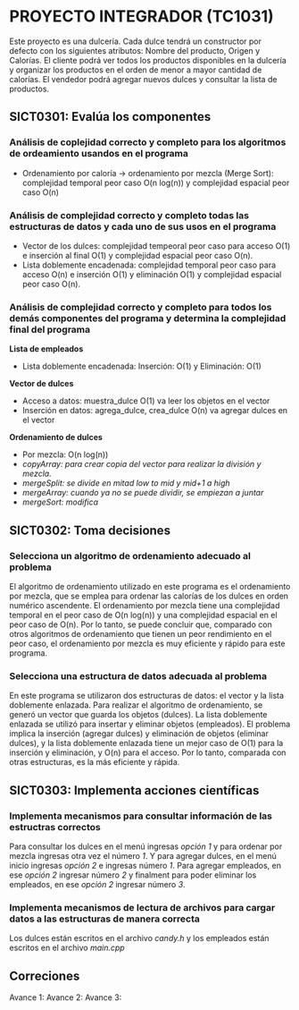 # PROYECTO INTEGRADOR (TC1031)
Este proyecto es una dulcería. Cada dulce tendrá un constructor por defecto con los siguientes atributos: Nombre del producto, Origen y Calorías. El cliente podrá ver todos los productos disponibles en la dulcería y organizar los productos en el orden de menor a mayor cantidad de calorías. El vendedor podrá agregar nuevos dulces y consultar la lista de productos.

## SICT0301: Evalúa los componentes
### Análisis de coplejidad correcto y completo para los algoritmos de ordeamiento usandos en el programa
- Ordenamiento por caloría -> ordenamiento por mezcla (Merge Sort): complejidad temporal peor caso O(n log(n)) y complejidad espacial peor caso O(n)

### Análisis de complejidad correcto y completo todas las estructuras de datos y cada uno de sus usos en el programa
- Vector de los dulces: complejidad tempeoral peor caso para acceso O(1) e inserción al final O(1) y complejidad espacial peor caso O(n).
- Lista doblemente encadenada: complejidad temporal peor caso para acceso O(n) e inserción O(1) y eliminación O(1) y complejidad espacial peor caso O(n).

### Análisis de complejidad correcto y completo para todos los demás componentes del programa y determina la complejidad final del programa
**Lista de empleados** 
- Lista doblemente encadenada: Inserción: O(1) y Eliminación: O(1)

**Vector de dulces**
- Acceso a datos: muestra_dulce O(1) va leer los objetos en el vector
- Inserción en datos: agrega_dulce, crea_dulce O(n) va agregar dulces en el vector

**Ordenamiento de dulces**
- Por mezcla: O(n log(n))
- _copyArray: para crear copia del vector para realizar la división y mezcla._
- _mergeSplit: se divide en mitad low to mid y mid+1 a high_
- _mergeArray: cuando ya no se puede dividir, se empiezan a juntar_
- _mergeSort: modifica_

## SICT0302: Toma decisiones
### Selecciona un algoritmo de ordenamiento adecuado al problema
El algoritmo de ordenamiento utilizado en este programa es el ordenamiento por mezcla, que se emplea para ordenar las calorías de los dulces en orden numérico ascendente. El ordenamiento por mezcla tiene una complejidad temporal en el peor caso de O(n log(n)) y una complejidad espacial en el peor caso de O(n). Por lo tanto, se puede concluir que, comparado con otros algoritmos de ordenamiento que tienen un peor rendimiento en el peor caso, el ordenamiento por mezcla es muy eficiente y rápido para este programa.

### Selecciona una estructura de datos adecuada al problema
En este programa se utilizaron dos estructuras de datos: el vector y la lista doblemente enlazada. Para realizar el algoritmo de ordenamiento, se generó un vector que guarda los objetos (dulces). La lista doblemente enlazada se utilizó para insertar y eliminar objetos (empleados). El problema implica la inserción (agregar dulces) y eliminación de objetos (eliminar dulces), y la lista doblemente enlazada tiene un mejor caso de O(1) para la inserción y eliminación, y O(n) para el acceso. Por lo tanto, comparada con otras estructuras, es la más eficiente y rápida.

## SICT0303: Implementa acciones científicas
### Implementa mecanismos para consultar información de las estructras correctos
Para consultar los dulces en el menú ingresas _opción 1_ y para ordenar por mezcla ingresas otra vez el número _1_. Y para agregar dulces, en el menú inicio ingresas _opción 2_ e ingresas número _1_. Para agregar empleados, en ese _opción 2_ ingresar número _2_ y finalment para poder eliminar los empleados, en ese _opción 2_ ingresar número _3_.
### Implementa mecanismos de lectura de archivos para cargar datos a las estructuras de manera correcta
Los dulces están escritos en el archivo _candy.h_ y los empleados están escritos en el archivo _main.cpp_

## Correciones
Avance 1:
Avance 2:
Avance 3:

